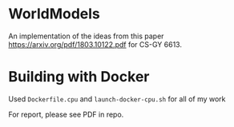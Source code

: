 # WorldModels 
An implementation of the ideas from this paper https://arxiv.org/pdf/1803.10122.pdf for CS-GY 6613. 

# Building with Docker

Used `Dockerfile.cpu` and `launch-docker-cpu.sh` for all of my work

For report, please see PDF in repo.
